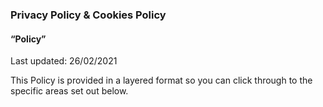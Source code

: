 ### Privacy Policy & Cookies Policy 

#### “Policy” 

Last updated: 26/02/2021 
 

This Policy is provided in a layered format so you can click through to the specific areas set out below. 
 